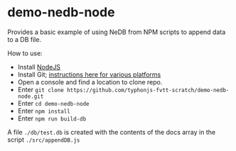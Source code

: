 # demo-nedb-node
Provides a basic example of using NeDB from NPM scripts to
append data to a DB file. 

How to use:
- Install [NodeJS](https://nodejs.org/en/)
- Install Git; [instructions here for various platforms](https://www.atlassian.com/git/tutorials/install-git)
- Open a console and find a location to clone repo. 
- Enter `git clone https://github.com/typhonjs-fvtt-scratch/demo-nedb-node.git`
- Enter `cd demo-nedb-node`
- Enter `npm install`
- Enter `npm run build-db`

A file `./db/test.db` is created with the contents of the docs array in the script `./src/appendDB.js` 